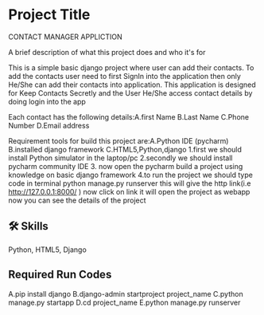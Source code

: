 
# Project Title
CONTACT MANAGER APPLICTION 

A brief description of what this project does and who it's for

This is a simple basic django project where user can add their contacts. 
To add the contacts user need to first SignIn into the application then only He/She can add their contacts into application.
This application is designed for Keep Contacts Secretly and the User He/She access contact details by doing login into the app

Each contact has the following details:A.first Name B.Last Name C.Phone Number D.Email address

Requirement tools for build this project are:A.Python IDE (pycharm) B.installed django framework C.HTML5,Python,django
1.first we should install Python simulator in the laptop/pc 2.secondly we should install pycharm community IDE 3. now open the pycharm build a project using knowledge on basic django framework
4.to run the project we should type code in terminal python manage.py runserver this will give the http link(i.e http://127.0.0.1:8000/ ) now click on link it will open the project as webapp now you can see the details of the project    
## 🛠 Skills
Python, HTML5, Django


## Required Run Codes
A.pip install django B.django-admin startproject project_name  C.python manage.py startapp D.cd project_name E.python manage.py runserver